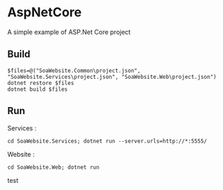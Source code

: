 # AspNetCore
A simple example of ASP.Net Core project

## Build
    $files=@("SoaWebsite.Common\project.json", "SoaWebsite.Services\project.json", "SoaWebsite.Web\project.json")
    dotnet restore $files
    dotnet build $files

## Run
Services :

    cd SoaWebsite.Services; dotnet run --server.urls=http://*:5555/

Website :

    cd SoaWebsite.Web; dotnet run 
test